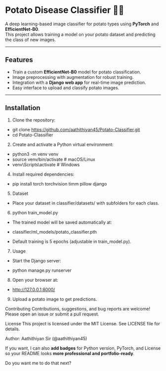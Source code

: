 # Potato Disease Classifier 🍟🌱

A deep learning-based image classifier for potato types using **PyTorch** and **EfficientNet-B0**.  
This project allows training a model on your potato dataset and predicting the class of new images.

---

## Features

- Train a custom **EfficientNet-B0** model for potato classification.
- Image preprocessing with augmentation for robust training.
- Integration with a **Django web app** for real-time image prediction.
- Easy interface to upload and classify potato images.

---

## Installation

1. Clone the repository:

- git clone https://github.com/aathithiyan45/Potato-Classifier.git
- cd Potato-Classifier
  
2. Create and activate a Python virtual environment:

- python3 -m venv venv
- source venv/bin/activate   # macOS/Linux
- venv\Scripts\activate      # Windows
  
4. Install required dependencies:

- pip install torch torchvision timm pillow django
  
5. Dataset
   
- Place your dataset in classifier/datasets/ with subfolders for each class.

6. python train_model.py

- The trained model will be saved automatically at:
- classifier/ml_models/potato_classifier.pth

- Default training is 5 epochs (adjustable in train_model.py).

7. Usage

- Start the Django server:

- python manage.py runserver

8. Open your browser at:

- http://127.0.0.1:8000/

9. Upload a potato image to get predictions.

Contributing
Contributions, suggestions, and bug reports are welcome!
Please open an issue or submit a pull request.

License
This project is licensed under the MIT License. See LICENSE file for details.

Author: Aathithiyan Sir (@aathithiyan45)


If you want, I can also **add badges** for Python version, PyTorch, and License so your README looks **more professional and portfolio-ready**.  

Do you want me to do that next?
